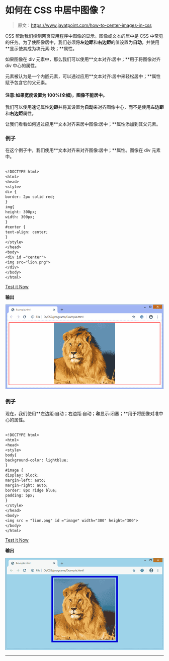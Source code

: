 # 如何在 CSS 中居中图像？

> 原文：<https://www.javatpoint.com/how-to-center-images-in-css>

CSS 帮助我们控制网页应用程序中图像的显示。图像或文本的居中是 CSS 中常见的任务。为了使图像居中，我们必须将**左边距**和**右边距**的值设置为**自动**，并使用**显示使其成为块元素:块；**属性。

如果图像在 div 元素中，那么我们可以使用**文本对齐:居中；**用于将图像对齐 div 中心的属性。

元素被认为是一个内嵌元素，可以通过应用**文本对齐:居中来轻松居中；**属性赋予包含它的父元素。

#### 注意:如果宽度设置为 100%(全幅)，图像不能居中。

我们可以使用速记属性**边距**并将其设置为**自动**来对齐图像中心，而不是使用**左边距**和**右边距**属性。

让我们看看如何通过应用**文本对齐来居中图像:居中；**属性添加到其父元素。

### 例子

在这个例子中，我们使用**文本对齐来对齐图像:居中；**属性。图像在 div 元素中。

```

<!DOCTYPE html>
<html>
<head>
<style>
div {
border: 2px solid red;
}
img{
height: 300px;
width: 300px;
}
#center {
text-align: center;
}
</style>
</head>
<body>
<div id ="center">
<img src="lion.png">
</div>
</body>
</html>

```

[Test it Now](https://www.javatpoint.com/oprweb/test.jsp?filename=how-to-center-images-in-css1)

**输出**

![How to center images in CSS](img/29008221a6e5e4e3f6167ea06d897c94.png)

### 例子

现在，我们使用**左边距:自动；右边距:自动；**和**显示:闭塞；**用于将图像对准中心的属性。

```

<!DOCTYPE html>
<html>
<head>
<style>
body{
background-color: lightblue;
}
#image {
display: block;
margin-left: auto;
margin-right: auto;
border: 8px ridge blue;
padding: 5px;
}
</style>
</head>
<body>
<img src = "lion.png" id ="image" width="300" height="300">
</body>
</html>

```

[Test it Now](https://www.javatpoint.com/oprweb/test.jsp?filename=how-to-center-images-in-css2)

**输出**

![How to center images in CSS](img/26efb1fdf350f192cd5a35cccf394472.png)

* * *